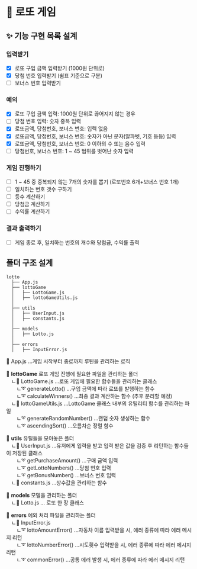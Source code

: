 # 🎰 로또 게임

## ✨ 기능 구현 목록 설계

### 입력받기

- [x] 로또 구입 금액 입력받기 (1000원 단위로)
- [x] 당첨 번호 입력받기 (쉼표 기준으로 구분)
- [ ] 보너스 번호 입력받기

### 예외

- [x] 로또 구입 금액 입력: 1000원 단위로 끊어지지 않는 경우
- [ ] 당첨 번호 입력: 숫자 중복 입력
- [x] 로또금액, 당첨번호, 보너스 번호: 입력 없음
- [x] 로또금액, 당첨번호, 보너스 번호: 숫자가 아닌 문자(알파벳, 기호 등등) 입력
- [x] 로또금액, 당첨번호, 보너스 번호: 0 이하의 수 또는 음수 입력
- [ ] 당첨번호, 보너스 번호: 1 ~ 45 범위를 벗어난 숫자 입력

### 게임 진행하기

- [ ] 1 ~ 45 중 중복되지 않는 7개의 숫자를 뽑기 (로또번호 6개+보너스 번호 1개)
- [ ] 일치하는 번호 갯수 구하기
- [ ] 등수 계산하기
- [ ] 당첨금 계산하기
- [ ] 수익률 계산하기

### 결과 출력하기

- [ ] 게임 종료 후, 일치하는 번호의 개수와 당첨금, 수익률 출력

## 폴더 구조 설계

```
lotto
  ├── App.js
  ├── lottoGame
  │   ├── LottoGame.js
  │   ├── lottoGameUtils.js
  │
  ├── utils
  │   ├── UserInput.js
  │   ├── constants.js
  │
  ├── models
  │   ├── Lotto.js
  │
  ├── errors
  │   ├── InputError.js

```

📄 App.js ...게임 시작부터 종료까지 루틴을 관리하는 로직

📂 **lottoGame** 로또 게임 진행에 필요한 파일을 관리하는 폴더  
 ㄴ📄 LottoGame.js ...로또 게임에 필요한 함수들을 관리하는 클래스  
  ㄴ➰ generateLotto() ...구입 금액에 따라 로또를 발행하는 함수  
  ㄴ➰ calculateWinners() ...최종 결과 계산하는 함수 (추후 분리할 예정)  
 ㄴ📄 lottoGameUtils.js ...LottoGame 클래스 내부의 유틸리티 함수를 관리하는 파일  
  ㄴ➰ generateRandomNumber() ...랜덤 숫자 생성하는 함수  
  ㄴ➰ ascendingSort() ...오름차순 정렬 함수

📂 **utils** 유틸들을 모아놓은 폴더  
 ㄴ📄 UserInput.js ...유저에게 입력을 받고 입력 받은 값을 검증 후 리턴하는 함수들이 저장된 클래스  
  ㄴ➰ getPurchaseAmount() ...구매 금액 입력  
  ㄴ➰ getLottoNumbers() ...당첨 번호 입력  
  ㄴ➰ getBonusNumber() ...보너스 번호 입력  
 ㄴ📄 constants.js ...상수값을 관리하는 함수

📂 **models** 모델을 관리하는 폴더  
 ㄴ📄 Lotto.js ... 로또 한 장 클래스

📂 **errors** 예외 처리 파일을 관리하는 폴더  
 ㄴ📄 InputError.js  
  ㄴ➰ lottoAmountError() ...자동차 이름 입력받을 시, 에러 종류에 따라 에러 메시지 리턴  
  ㄴ➰ lottoNumberError() ...시도횟수 입력받을 시, 에러 종류에 따라 에러 메시지 리턴  
  ㄴ➰ commonError() ...공통 에러 발생 시, 에러 종류에 따라 에러 메시지 리턴
